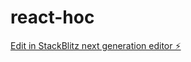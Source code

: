 # react-hoc

[Edit in StackBlitz next generation editor ⚡️](https://stackblitz.com/~/github.com/john310897/react-hoc)
